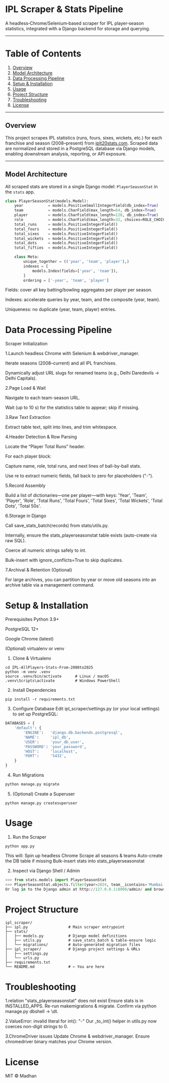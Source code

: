 # IPL Scraper & Stats Pipeline

A headless‐Chrome/Selenium‐based scraper for IPL player‐season statistics, integrated with a Django backend for storage and querying.

---

# Table of Contents

1. [Overview](#overview)  
2. [Model Architecture](#model-architecture)  
3. [Data Processing Pipeline](#data-processing-pipeline)  
4. [Setup & Installation](#setup--installation)  
5. [Usage](#usage)  
6. [Project Structure](#project-structure)  
7. [Troubleshooting](#troubleshooting)  
8. [License](#license)  

---

## Overview

This project scrapes IPL statistics (runs, fours, sixes, wickets, etc.) for each franchise and season (2008–present) from [iplt20stats.com](https://iplt20stats.com). Scraped data are normalized and stored in a PostgreSQL database via Django models, enabling downstream analysis, reporting, or API exposure.

---

## Model Architecture

All scraped stats are stored in a single Django model: `PlayerSeasonStat` in the `stats` app.

```python
class PlayerSeasonStat(models.Model):
    year           = models.PositiveSmallIntegerField(db_index=True)
    team           = models.CharField(max_length=64, db_index=True)
    player         = models.CharField(max_length=128, db_index=True)
    role           = models.CharField(max_length=32, choices=ROLE_CHOICES)
    total_runs     = models.PositiveIntegerField()
    total_fours    = models.PositiveIntegerField()
    total_sixes    = models.PositiveIntegerField()
    total_wickets  = models.PositiveIntegerField()
    total_dots     = models.PositiveIntegerField()
    total_fifties  = models.PositiveIntegerField()

    class Meta:
        unique_together = (('year', 'team', 'player'),)
        indexes = [
            models.Index(fields=['year', 'team']),
        ]
        ordering = ['-year', 'team', 'player']
```
Fields: cover all key batting/bowling aggregates per player per season.

Indexes: accelerate queries by year, team, and the composite (year, team).

Uniqueness: no duplicate (year, team, player) entries.

# Data Processing Pipeline
Scraper Initialization

1.Launch headless Chrome with Selenium & webdriver_manager.

Iterate seasons (2008–current) and all IPL franchises.

Dynamically adjust URL slugs for renamed teams (e.g., Delhi Daredevils → Delhi Capitals).

2.Page Load & Wait

Navigate to each team-season URL.

Wait (up to 10 s) for the statistics table to appear; skip if missing.

3.Raw Text Extraction

Extract table text, split into lines, and trim whitespace.

4.Header Detection & Row Parsing

Locate the “Player Total Runs” header.

For each player block:

Capture name, role, total runs, and next lines of ball-by-ball stats.

Use re to extract numeric fields, fall back to zero for placeholders ("-").

5.Record Assembly

Build a list of dictionaries—one per player—with keys:
'Year', 'Team', 'Player', 'Role', 'Total Runs', 'Total Fours', 'Total Sixes', 'Total Wickets', 'Total Dots', 'Total 50s'.

6.Storage in Django

Call save_stats_batch(records) from stats/utils.py.

Internally, ensure the stats_playerseasonstat table exists (auto-create via raw SQL).

Coerce all numeric strings safely to int.

Bulk-insert with ignore_conflicts=True to skip duplicates.

7.Archival & Retention (Optional)

For large archives, you can partition by year or move old seasons into an archive table via a management command.

# Setup & Installation
Prerequisites
Python 3.9+

PostgreSQL 12+

Google Chrome (latest)

(Optional) virtualenv or venv

1. Clone & Virtualenv
```git clone https://github.com/Madhan230205/IPL-AllPlayers-Stats-From-2008to2025
cd IPL-AllPlayers-Stats-From-2008to2025
python -m venv .venv
source .venv/bin/activate      # Linux / macOS
.venv\Scripts\activate         # Windows PowerShell
```

2. Install Dependencies
```pip install --upgrade pip
pip install -r requirements.txt
```

3. Configure Database
Edit ipl_scraper/settings.py (or your local settings) to set up PostgreSQL:

```python
DATABASES = {
    'default': {
        'ENGINE':   'django.db.backends.postgresql',
        'NAME':     'ipl_db',
        'USER':     'your_db_user',
        'PASSWORD': 'your_password',
        'HOST':     'localhost',
        'PORT':     '5432',
    }
}
```
4. Run Migrations
```python manage.py makemigrations stats
python manage.py migrate
```

5. (Optional) Create a Superuser
```
python manage.py createsuperuser
```
# Usage
1. Run the Scraper
```
python app.py
```
This will:
Spin up headless Chrome
Scrape all seasons & teams
Auto-create the DB table if missing
Bulk-insert stats into stats_playerseasonstat

2. Inspect via Django Shell / Admin

```python manage.py shell
>>> from stats.models import PlayerSeasonStat
>>> PlayerSeasonStat.objects.filter(year=2024, team__icontains='Mumbai')
Or log in to the Django admin at http://127.0.0.1:8000/admin/ and browse “Player Season Stats.”
```

# Project Structure
```
ipl_scraper/
├── ipl.py                  # Main scraper entrypoint
├── stats/
│   ├── models.py           # Django model definitions
│   ├── utils.py            # save_stats_batch & table-ensure logic
│   └── migrations/         # Auto-generated migration files
├── ipl_scraper/            # Django project settings & URLs
│   ├── settings.py
│   └── urls.py
├── requirements.txt
└── README.md               # ← You are here
```

# Troubleshooting
1.relation "stats_playerseasonstat" does not exist
Ensure stats is in INSTALLED_APPS.
Re-run makemigrations & migrate.
Confirm via python manage.py dbshell → \dt.

2.ValueError: invalid literal for int(): "-"
Our _to_int() helper in utils.py now coerces non-digit strings to 0.

3.ChromeDriver issues
Update Chrome & webdriver_manager.
Ensure chromedriver binary matches your Chrome version.

# License
MIT © Madhan

